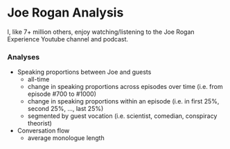 # Joe Rogan Analysis
I, like 7+ million others, enjoy watching/listening to the Joe Rogan Experience Youtube channel and podcast.

### Analyses
- Speaking proportions between Joe and guests
    - all-time
    - change in speaking proportions across episodes over time (i.e. from episode #700 to #1000)
    - change in speaking proportions within an episode (i.e. in first 25%, second 25%, ..., last 25%)
    - segmented by guest vocation (i.e. scientist, comedian, conspiracy theorist)
- Conversation flow
    - average monologue length